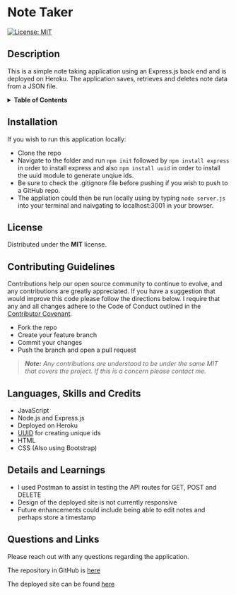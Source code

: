 # Note Taker
[![License: MIT](https://img.shields.io/badge/License-MIT-yellow.svg)](https://opensource.org/licenses/MIT)

## Description
This is a simple note taking application using an Express.js back end and is deployed on Heroku. The application saves, retrieves and deletes note data from a JSON file.

<details>
<summary><strong>Table of Contents</strong></summary>

- [Installation](#installation)
- [License](#license)
- [Contributing Guidelines](#contributing-guidelines)
- [Languages, Skills and Credits](#languages-skills-and-credits)
- [Details and Learnings](#details-and-learnings)
- [Questions and Links](#questions-and-links)
</details>

## Installation
If you wish to run this application locally:

- Clone the repo
- Navigate to the folder and run `npm init` followed by `npm install express` in order to install express and also `npm install uuid` in order to install the uuid module to generate unqiue ids.
- Be sure to check the .gitignore file before pushing if you wish to push to a GitHub repo.
- The appliation could then be run locally using by typing `node server.js` into your terminal and naivgating to localhost:3001 in your browser.

## License
Distributed under the **MIT** license.

## Contributing Guidelines
Contributions help our open source community to continue to evolve, and any contributions are greatly appreciated. If you have a suggestion that would improve this code please follow the directions below. I require that any and all changes adhere to the Code of Conduct outlined in the [Contributor Covenant](https://www.contributor-covenant.org/).

 - Fork the repo
 - Create your feature branch
 - Commit your changes
 - Push the branch and open a pull request

> _**Note:** Any contributions are understood to be under the same MIT that covers the project. If this is a concern please contact me._

## Languages, Skills and Credits
- JavaScript
- Node.js and Express.js
- Deployed on Heroku
- [UUID](https://www.npmjs.com/package/uuid) for creating unique ids
- HTML
- CSS (Also using Bootstrap)

## Details and Learnings
- I used Postman to assist in testing the API routes for GET, POST and DELETE
- Design of the deployed site is not currently responsive
- Future enhancements could include being able to edit notes and perhaps store a timestamp

## Questions and Links
Please reach out with any questions regarding the application.

The repository in GitHub is [here](https://github.com/benfok/note-taker)

The deployed site can be found [here](https://vast-castle-47075.herokuapp.com/) 

